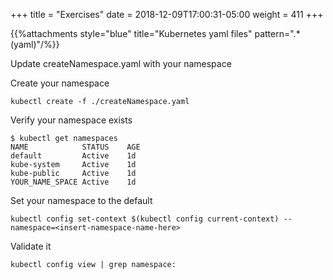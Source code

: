+++
title = "Exercises"
date = 2018-12-09T17:00:31-05:00
weight = 411
+++

{{%attachments style="blue" title="Kubernetes yaml files" pattern=".*(yaml)"/%}}

Update createNamespace.yaml with your namespace

Create your namespace
```
kubectl create -f ./createNamespace.yaml
```

Verify your namespace exists

```
$ kubectl get namespaces
NAME            STATUS    AGE
default         Active    1d
kube-system     Active    1d
kube-public     Active    1d
YOUR_NAME_SPACE Active    1d
```

Set your namespace to the default
```
kubectl config set-context $(kubectl config current-context) --namespace=<insert-namespace-name-here>
```

Validate it
```
kubectl config view | grep namespace:
```
